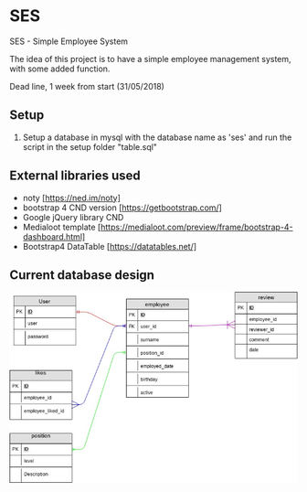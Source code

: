 # SES
SES - Simple Employee System

The idea of this project is to have a simple employee management system, with some added function.

Dead line, 1 week from start (31/05/2018)

## Setup
1. Setup a database in mysql with the database name as 'ses' and run the script in the setup folder "table.sql"

## External libraries used
+ noty [https://ned.im/noty]
+ bootstrap 4 CND version [https://getbootstrap.com/]
+ Google jQuery library CND
+ Medialoot template [https://medialoot.com/preview/frame/bootstrap-4-dashboard.html]
+ Bootstrap4 DataTable [https://datatables.net/]

## Current database design
![data base image](img/database_design.jpg)
